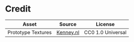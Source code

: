 # Credit
| Asset | Source | License |
| ------ | ------ | ------ |
| Prototype Textures | [Kenney.nl](https://www.kenney.nl/assets/prototype-textures) | CC0 1.0 Universal |
